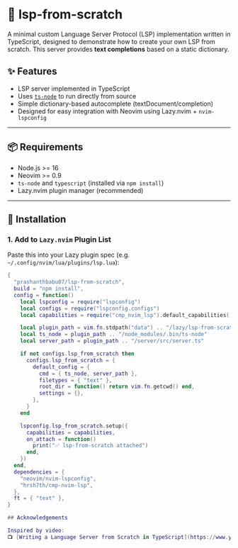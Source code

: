 # 🧠 lsp-from-scratch

A minimal custom Language Server Protocol (LSP) implementation written in TypeScript, designed to demonstrate how to create your own LSP from scratch. This server provides **text completions** based on a static dictionary.

## ✨ Features

- LSP server implemented in TypeScript
- Uses [`ts-node`](https://typestrong.org/ts-node/) to run directly from source
- Simple dictionary-based autocomplete (textDocument/completion)
- Designed for easy integration with Neovim using Lazy.nvim + `nvim-lspconfig`

---

## 📦 Requirements

- Node.js >= 16
- Neovim >= 0.9
- `ts-node` and `typescript` (installed via `npm install`)
- Lazy.nvim plugin manager (recommended)

---

## 🚀 Installation

### 1. Add to `Lazy.nvim` Plugin List

Paste this into your Lazy plugin spec (e.g. `~/.config/nvim/lua/plugins/lsp.lua`):

```lua
{
  "prashanthbabu07/lsp-from-scratch",
  build = "npm install",
  config = function()
    local lspconfig = require("lspconfig")
    local configs = require("lspconfig.configs")
    local capabilities = require("cmp_nvim_lsp").default_capabilities()

    local plugin_path = vim.fn.stdpath("data") .. "/lazy/lsp-from-scratch"
    local ts_node = plugin_path .. "/node_modules/.bin/ts-node"
    local server_path = plugin_path .. "/server/src/server.ts"

    if not configs.lsp_from_scratch then
      configs.lsp_from_scratch = {
        default_config = {
          cmd = { ts_node, server_path },
          filetypes = { "text" },
          root_dir = function() return vim.fn.getcwd() end,
          settings = {},
        },
      }
    end

    lspconfig.lsp_from_scratch.setup({
      capabilities = capabilities,
      on_attach = function()
        print("✅ lsp-from-scratch attached")
      end,
    })
  end,
  dependencies = {
    "neovim/nvim-lspconfig",
    "hrsh7th/cmp-nvim-lsp",
  },
  ft = { "text" },
}

## Acknowledgements

Inspired by video:  
📺 [Writing a Language Server from Scratch in TypeScript](https://www.youtube.com/watch?v=Xo5VXTRoL6Q)

